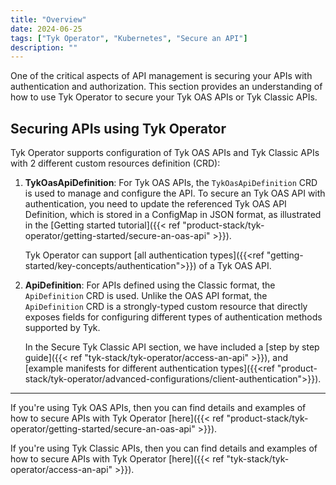 ```yaml
---
title: "Overview"
date: 2024-06-25
tags: ["Tyk Operator", "Kubernetes", "Secure an API"]
description: ""
---
```


One of the critical aspects of API management is securing your APIs with authentication and authorization. This section provides an understanding of how to use Tyk Operator to secure your Tyk OAS APIs or Tyk Classic APIs.

## Securing APIs using Tyk Operator

Tyk Operator supports configuration of Tyk OAS APIs and Tyk Classic APIs with 2 different custom resources definition (CRD):

1. **TykOasApiDefinition**: For Tyk OAS APIs, the `TykOasApiDefinition` CRD is used to manage and configure the API. To secure an Tyk OAS API with authentication, you need to update the referenced Tyk OAS API Definition, which is stored in a ConfigMap in JSON format, as illustrated in the [Getting started tutorial]({{< ref "product-stack/tyk-operator/getting-started/secure-an-oas-api" >}}).

    Tyk Operator can support [all authentication types]({{<ref "getting-started/key-concepts/authentication">}}) of a Tyk OAS API.

2. **ApiDefinition**: For APIs defined using the Classic format, the `ApiDefinition` CRD is used. Unlike the OAS API format, the `ApiDefinition` CRD is a strongly-typed custom resource that directly exposes fields for configuring different types of authentication methods supported by Tyk.

    In the Secure Tyk Classic API section, we have included a [step by step guide]({{< ref "tyk-stack/tyk-operator/access-an-api" >}}), and [example manifests for different authentication types]({{<ref "product-stack/tyk-operator/advanced-configurations/client-authentication">}}).

<hr>

If you're using Tyk OAS APIs, then you can find details and examples of how to secure APIs with Tyk Operator [here]({{< ref "product-stack/tyk-operator/getting-started/secure-an-oas-api" >}}).

If you're using Tyk Classic APIs, then you can find details and examples of how to secure APIs with Tyk Operator [here]({{< ref "tyk-stack/tyk-operator/access-an-api" >}}).